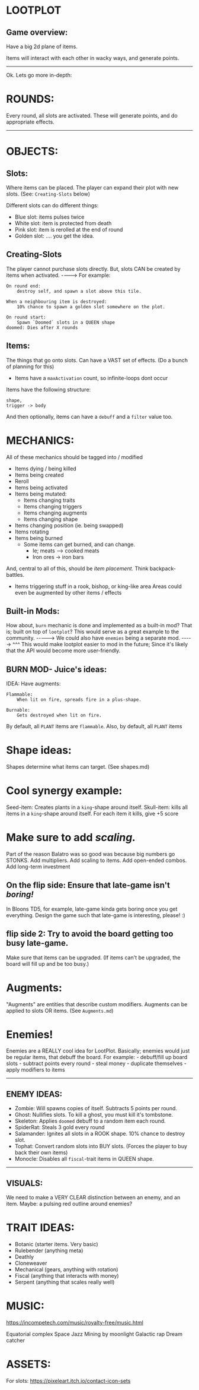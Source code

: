 

# LOOTPLOT


## Game overview:
Have a big 2d plane of items.

Items will interact with each other in wacky ways,
and generate points.

----





Ok. Lets go more in-depth:

# ROUNDS:
Every round, all slots are activated.
These will generate points, and do appropriate effects.

------

# OBJECTS:

## Slots:
Where items can be placed.
The player can expand their plot with new slots.
(See: `Creating-Slots` below)

Different slots can do different things:
- Blue slot: items pulses twice
- White slot: item is protected from death
- Pink slot: item is rerolled at the end of round
- Golden slot: ....
you get the idea.

## Creating-Slots
The player cannot purchase slots directly.
But, slots CAN be created by items when activated.
---->
For example:
```
On round end:
    destroy self, and spawn a slot above this tile.

When a neighbouring item is destroyed:
    10% chance to spawn a golden slot somewhere on the plot.

On round start:
    Spawn `Doomed` slots in a QUEEN shape
doomed: Dies after X rounds
```







## Items:
The things that go onto slots.
Can have a VAST set of effects. (Do a bunch of planning for this)
- Items have a `maxActivation` count, so infinite-loops dont occur

Items have the following structure:
```
shape,
trigger -> body
```
And then optionally, items can have a `debuff` and a `filter` value too.




# MECHANICS:
All of these mechanics should be tagged into / modified

- Items dying / being killed
- Items being created
- Reroll
- Items being activated
- Items being mutated:
    - Items changing traits
    - Items changing triggers
    - Items changing augments
    - Items changing shape
- Items changing position (ie. being swapped)
- Items rotating
- Items being burned
    - Some items can get burned, and can change. 
        - Ie; meats --> cooked meats
        - Iron ores -> iron bars

And, central to all of this, should be *item placement.*
Think backpack-battles.
- Items triggering stuff in a rook, bishop, or king-like area
Areas could even be augmented by other items / effects




## Built-in Mods:
How about, `burn` mechanic is done and implemented as a built-in mod?
That is; built on top of `lootplot`?
This would serve as a great example to the community.
----->
We could also have `enemies` being a separate mod.
----->
^^^ This would make lootplot easier to mod in the future;
Since it's likely that the API would become more user-friendly.

## BURN MOD- Juice's ideas:
IDEA:
Have augments:
```
Flammable:
    When lit on fire, spreads fire in a plus-shape.

Burnable:
    Gets destroyed when lit on fire.
```
By default, all `PLANT` items are `flammable`.
Also, by default, all `PLANT` items 



# Shape ideas:
Shapes determine what items can target.
(See shapes.md)


# Cool synergy example:
Seed-item: Creates plants in a `king`-shape around itself.
Skull-item: kills all items in a `king`-shape around itself.
    For each item it kills, give +5 score





# Make sure to add *scaling.*
Part of the reason Balatro was so good was because big numbers go STONKS.
Add multipliers.
Add scaling to items.
Add open-ended combos.
Add long-term investment
## On the flip side: Ensure that late-game isn't *boring!*
In Bloons TD5, for example, late-game kinda gets boring once you get everything.
Design the game such that late-game is interesting, please! :)
## flip side 2: Try to avoid the board getting too busy late-game.
Make sure that items can be upgraded.
(If items can't be upgraded, the board will fill up and be too busy.)




# Augments:
"Augments" are entities that describe custom modifiers.
Augments can be applied to slots OR items.
(See `Augments.md`)



# Enemies!
Enemies are a REALLY cool idea for LootPlot.
Basically; enemies would just be regular items, that debuff the board.
For example:
    - debuff/fill up board slots
    - subtract points every round
    - steal money
    - duplicate themselves
    - apply modifiers to items

-------
## ENEMY IDEAS:
- Zombie: Will spawns copies of itself. Subtracts 5 points per round.
- Ghost: Nullifies slots. To kill a ghost, you must kill it's tombstone.
- Skeleton: Applies `doomed` debuff to a random item each round.
- SpiderRat: Steals 3 gold every round
- Salamander: Ignites all slots in a ROOK shape. 10% chance to destroy slot.
- Tophat: Convert random slots into BUY slots. 
    (Forces the player to buy back their own items)
- Monocle: Disables all `fiscal`-trait items in QUEEN shape.
----
## VISUALS:
We need to make a VERY CLEAR distinction between an enemy, and an item.
Maybe: a pulsing red outline around enemies?





# TRAIT IDEAS:
- Botanic (starter items. Very basic)
- Rulebender (anything meta)
- Deathly
- Cloneweaver
- Mechanical (gears, anything with rotation)
- Fiscal (anything that interacts with money)
- Serpent (anything that scales really well)



# MUSIC:
https://incompetech.com/music/royalty-free/music.html

Equatorial complex
Space Jazz
Mining by moonlight
Galactic rap
Dream catcher



# ASSETS:
For slots: https://pixeleart.itch.io/contact-icon-sets
